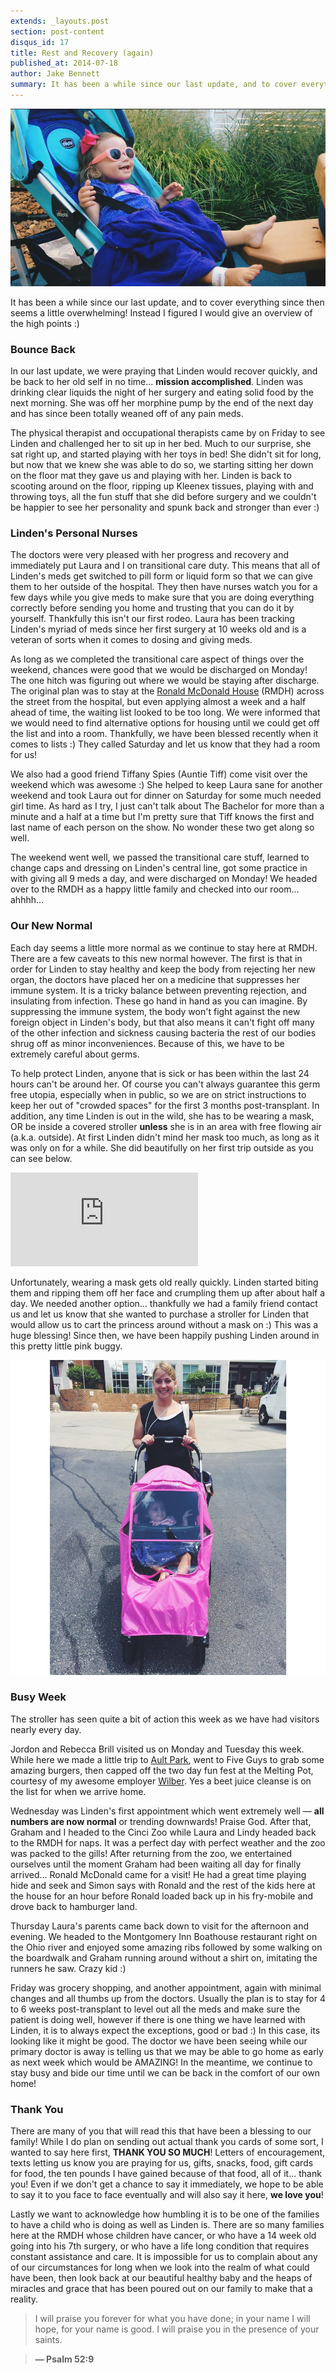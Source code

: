 ```yaml
---
extends: _layouts.post
section: post-content
disqus_id: 17
title: Rest and Recovery (again)
published_at: 2014-07-18
author: Jake Bennett
summary: It has been a while since our last update, and to cover everything since then seems a little overwhelming! Instead I figured I would give an overview of the high points :) Bounce Back In our last update, we were praying that Linden would recover quickly, and be back to her…
---
```


![](/img/LindenOutsideWeb.jpg)

It has been a while since our last update, and to cover everything since then seems a little overwhelming! Instead I figured I would give an overview of the high points :)

### Bounce Back

In our last update, we were praying that Linden would recover quickly, and be back to her old self in no time... **mission accomplished**. Linden was drinking clear liquids the night of her surgery and eating solid food by the next morning. She was off her morphine pump by the end of the next day and has since been totally weaned off of any pain meds. 

The physical therapist and occupational therapists came by on Friday to see Linden and challenged her to sit up in her bed. Much to our surprise, she sat right up, and started playing with her toys in bed! She didn't sit for long, but now that we knew she was able to do so, we starting sitting her down on the floor mat they gave us and playing with her. Linden is back to scooting around on the floor, ripping up Kleenex tissues, playing with and throwing toys, all the fun stuff that she did before surgery and we couldn't be happier to see her personality and spunk back and stronger than ever :)

### Linden's Personal Nurses

The doctors were very pleased with her progress and recovery and immediately put Laura and I on transitional care duty. This means that all of Linden's meds get switched to pill form or liquid form so that we can give them to her outside of the hospital. They then have nurses watch you for a few days while you give meds to make sure that you are doing everything correctly before sending you home and trusting that you can do it by yourself. Thankfully this isn't our first rodeo. Laura has been tracking Linden's myriad of meds since her first surgery at 10 weeks old and is a veteran of sorts when it comes to dosing and giving meds. 

As long as we completed the transitional care aspect of things over the weekend, chances were good that we would be discharged on Monday! The one hitch was figuring out where we would be staying after discharge. The original plan was to stay at the [Ronald McDonald House](http://www.rmhcincinnati.org/) (RMDH) across the street from the hospital, but even applying almost a week and a half ahead of time, the waiting list looked to be too long. We were informed that we would need to find alternative options for housing until we could get off the list and into a room. Thankfully, we have been blessed recently when it comes to lists :) They called Saturday and let us know that they had a room for us!

We also had a good friend Tiffany Spies (Auntie Tiff) come visit over the weekend which was awesome :) She helped to keep Laura sane for another weekend and took Laura out for dinner on Saturday for some much needed girl time. As hard as I try, I just can't talk about The Bachelor for more than a minute and a half at a time but I'm pretty sure that Tiff knows the first and last name of each person on the show. No wonder these two get along so well.

The weekend went well, we passed the transitional care stuff, learned to change caps and dressing on Linden's central line, got some practice in with giving all 9 meds a day, and were discharged on Monday! We headed over to the RMDH as a happy little family and checked into our room... ahhhh...

### Our New Normal

Each day seems a little more normal as we continue to stay here at RMDH. There are a few caveats to this new normal however. The first is that in order for Linden to stay healthy and keep the body from rejecting her new organ, the doctors have placed her on a medicine that suppresses her immune system. It is a tricky balance between preventing rejection, and insulating from infection. These go hand in hand as you can imagine. By suppressing the immune system, the body won't fight against the new foreign object in Linden's body, but that also means it can't fight off many of the other infection and sickness causing bacteria the rest of our bodies shrug off as minor inconveniences. Because of this, we have to be extremely careful about germs.

To help protect Linden, anyone that is sick or has been within the last 24 hours can't be around her. Of course you can't always guarantee this germ free utopia, especially when in public, so we are on strict instructions to keep her out of \"crowded spaces\" for the first 3 months post-transplant. In addition, any time Linden is out in the wild, she has to be wearing a mask, OR be inside a covered stroller **unless** she is in an area with free flowing air (a.k.a. outside). At first Linden didn't mind her mask too much, as long as it was only on for a while. She did beautifully on her first trip outside as you can see below.

<div class='embed-container'><iframe src='https://player.vimeo.com/video/100561964?byline=0&title=0&portrait=0' frameborder='0' webkitAllowFullScreen mozallowfullscreen allowFullScreen></iframe></div>


Unfortunately, wearing a mask gets old really quickly. Linden started biting them and ripping them off her face and crumpling them up after about half a day. We needed another option... thankfully we had a family friend contact us and let us know that she wanted to purchase a stroller for Linden that would allow us to cart the princess around without a mask on :) This was a huge blessing! Since then, we have been happily pushing Linden around in this pretty little pink buggy.

![](/img/LindenBuggyWeb.jpg)

### Busy Week

The stroller has seen quite a bit of action this week as we have had visitors nearly every day.

Jordon and Rebecca Brill visited us on Monday and Tuesday this week. While here we made a little trip to [Ault Park](http://www.aultparkac.org/), went to Five Guys to grab some amazing burgers, then capped off the two day fun fest at the Melting Pot, courtesy of my awesome employer [Wilber](http://www.wilbergroup.com). Yes a beet juice cleanse is on the list for when we arrive home.

Wednesday was Linden's first appointment which went extremely well — **all numbers are now normal** or trending downwards! Praise God. After that, Graham and I headed to the Cinci Zoo while Laura and Lindy headed back to the RMDH for naps. It was a perfect day with perfect weather and the zoo was packed to the gills! After returning from the zoo, we entertained ourselves until the moment Graham had been waiting all day for finally arrived... Ronald McDonald came for a visit! He had a great time playing hide and seek and Simon says with Ronald and the rest of the kids here at the house for an hour before Ronald loaded back up in his fry-mobile and drove back to hamburger land. 

Thursday Laura's parents came back down to visit for the afternoon and evening. We headed to the Montgomery Inn Boathouse restaurant right on the Ohio river and enjoyed some amazing ribs followed by some walking on the boardwalk and Graham running around without a shirt on, imitating the runners he saw. Crazy kid :)

Friday was grocery shopping, and another appointment, again with minimal changes and all thumbs up from the doctors. Usually the plan is to stay for 4 to 6 weeks post-transplant to level out all the meds and make sure the patient is doing well, however if there is one thing we have learned with Linden, it is to always expect the exceptions, good or bad :) In this case, its looking like it might be good. The doctor we have been seeing while our primary doctor is away is telling us that we may be able to go home as early as next week which would be AMAZING! In the meantime, we continue to stay busy and bide our time until we can be back in the comfort of our own home!

### Thank You

There are many of you that will read this that have been a blessing to our family! While I do plan on sending out actual thank you cards of some sort, I wanted to say here first, **THANK YOU SO MUCH**! Letters of encouragement, texts letting us know you are praying for us, gifts, snacks, food, gift cards for food, the ten pounds I have gained because of that food, all of it... thank you! Even if we don't get a chance to say it immediately, we hope to be able to say it to you face to face eventually and will also say it here, **we love you**!


Lastly we want to acknowledge how humbling it is to be one of the families to have a child who is doing as well as Linden is. There are so many families here at the RMDH whose children have cancer, or who have a 14 week old going into his 7th surgery, or who have a life long condition that requires constant assistance and care. It is impossible for us to complain about any of our circumstances for long when we look into the realm of what could have been, then look back at our beautiful healthy baby and the heaps of miracles and grace that has been poured out on our family to make that a reality.

> I will praise you forever for what you have done; in your name I will hope, for your name is good. I will 
praise you in the presence of your saints.

> **— Psalm 52:9**